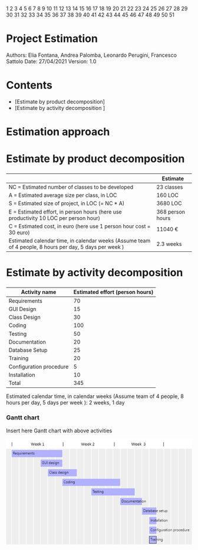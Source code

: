 1
2
3
4
5
6
7
8
9
10
11
12
13
14
15
16
17
18
19
20
21
22
23
24
25
26
27
28
29
30
31
32
33
34
35
36
37
38
39
40
41
42
43
44
45
46
47
48
49
50
51
# Project Estimation  
Authors: Elia Fontana, Andrea Palomba, Leonardo Perugini, Francesco Sattolo
Date: 27/04/2021
Version: 1.0
# Contents
- [Estimate by product decomposition]
- [Estimate by activity decomposition ]
# Estimation approach
# Estimate by product decomposition
### 
|                                                                                                         | Estimate         |
| ------------------------------------------------------------------------------------------------------- | ---------------- |
| NC =  Estimated number of classes to be developed                                                       | 23 classes       |
| A = Estimated average size per class, in LOC                                                            | 160 LOC          |
| S = Estimated size of project, in LOC (= NC * A)                                                        | 3680 LOC         |
| E = Estimated effort, in person hours (here use productivity 10 LOC per person hour)                    | 368 person hours |
| C = Estimated cost, in euro (here use 1 person hour cost = 30 euro)                                     | 11040 €          |
| Estimated calendar time, in calendar weeks (Assume team of 4 people, 8 hours per day, 5 days per week ) | 2.3 weeks        |
# Estimate by activity decomposition
### 
| Activity name           | Estimated effort (person hours) |
| ----------------------- | ------------------------------- |
| Requirements            | 70                              |
| GUI Design              | 15                              |
| Class Design            | 30                              |
| Coding                  | 100                             |
| Testing                 | 50                              |
| Documentation           | 20                              |
| Database Setup          | 25                              |
| Training                | 20                              |
| Configuration procedure | 5                               |
| Installation            | 10                              |
| Total                   | 345                             |

Estimated calendar time, in calendar weeks (Assume team of 4 people, 8 hours per day, 5 days per week ): 2 weeks, 1 day

### Gantt chart
Insert here Gantt chart with above activities

![](Gnatt_chart.png)
